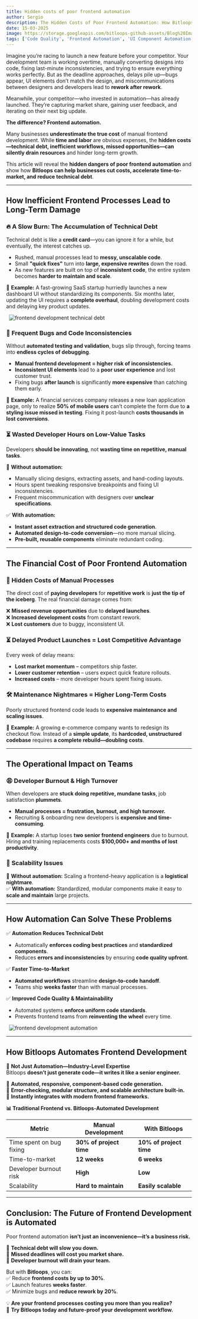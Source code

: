 ```yaml
---
title: Hidden costs of poor frontend automation  
author: Sergio
description: The Hidden Costs of Poor Frontend Automation: How Bitloops Can Save You More Than Just Time explores the unseen financial and operational burdens of inefficient frontend development. Discover how technical debt, slow development cycles, and scalability issues can drain your resources—and how Bitloops automates frontend workflows to cut costs, improve code quality, and accelerate product launches. Learn how automation reduces bugs, prevents developer burnout, and ensures your team focuses on innovation instead of tedious manual tasks. Optimize your frontend development today with Bitloops.
date: 15-03-2025
image: https://storage.googleapis.com/bitloops-github-assets/Blog%20Images/hidden_cost_poor_frontend_automation/traditional_vs_ai_powered_frontend_development.png
tags: ['Code Quality', 'Frontend Automation', 'UI Component Automation','Frontend Development','Frontend Best Practices']
---
```


Imagine you’re racing to launch a new feature before your competitor. Your development team is working overtime, manually converting designs into code, fixing last-minute inconsistencies, and trying to ensure everything works perfectly. But as the deadline approaches, delays pile up—bugs appear, UI elements don’t match the design, and miscommunications between designers and developers lead to **rework after rework**.  

Meanwhile, your competitor—who invested in automation—has already launched. They’re capturing market share, gaining user feedback, and iterating on their next big update.  

**The difference? Frontend automation.**  

Many businesses **underestimate the true cost** of manual frontend development. While **time and labor** are obvious expenses, the **hidden costs—technical debt, inefficient workflows, missed opportunities—can silently drain resources** and hinder long-term growth.  

This article will reveal the **hidden dangers of poor frontend automation** and show how **Bitloops can help businesses cut costs, accelerate time-to-market, and reduce technical debt**.  

---

## **How Inefficient Frontend Processes Lead to Long-Term Damage**  

### 🔥 **A Slow Burn: The Accumulation of Technical Debt**  
Technical debt is like a **credit card**—you can ignore it for a while, but eventually, the interest catches up.  

- Rushed, manual processes lead to **messy, unscalable code**.  
- Small **"quick fixes"** turn into **large, expensive rewrites** down the road.  
- As new features are built on top of **inconsistent code**, the entire system becomes **harder to maintain and scale**.  

📌 **Example:** A fast-growing SaaS startup hurriedly launches a new dashboard UI without standardizing its components. Six months later, updating the UI requires a **complete overhaul**, doubling development costs and delaying key product updates.  

&nbsp;
![frontend development technical debt](https://storage.googleapis.com/bitloops-github-assets/Blog%20Images/hidden_cost_poor_frontend_automation/cost_poor_frontend_development.png)
&nbsp;

### 🐞 **Frequent Bugs and Code Inconsistencies**  
Without **automated testing and validation**, bugs slip through, forcing teams into **endless cycles of debugging**.  

- **Manual frontend development = higher risk of inconsistencies.**  
- **Inconsistent UI elements** lead to a **poor user experience** and lost customer trust.  
- Fixing bugs **after launch** is significantly **more expensive** than catching them early.  

📌 **Example:** A financial services company releases a new loan application page, only to realize **50% of mobile users** can’t complete the form due to **a styling issue missed in testing**. Fixing it post-launch **costs thousands in lost conversions**.  

### ⏳ **Wasted Developer Hours on Low-Value Tasks**  
Developers **should be innovating**, not **wasting time on repetitive, manual tasks**.  

🚫 **Without automation:**  
- Manually slicing designs, extracting assets, and hand-coding layouts.  
- Hours spent tweaking responsive breakpoints and fixing UI inconsistencies.  
- Frequent miscommunication with designers over **unclear specifications**.  

✅ **With automation:**  
- **Instant asset extraction and structured code generation**.  
- **Automated design-to-code conversion**—no more manual slicing.  
- **Pre-built, reusable components** eliminate redundant coding.  


---

## **The Financial Cost of Poor Frontend Automation**  

### 💸 **Hidden Costs of Manual Processes**  
The direct cost of **paying developers** for **repetitive work** is **just the tip of the iceberg**. The real financial damage comes from:  

❌ **Missed revenue opportunities** due to **delayed launches**.  
❌ **Increased development costs** from constant rework.  
❌ **Lost customers** due to buggy, inconsistent UI.  

### ⏳ **Delayed Product Launches = Lost Competitive Advantage**  
Every week of delay means:  

- **Lost market momentum** – competitors ship faster.  
- **Lower customer retention** – users expect quick feature rollouts.  
- **Increased costs** – more developer hours spent fixing issues.  
 

### 🛠 **Maintenance Nightmares = Higher Long-Term Costs**  
Poorly structured frontend code leads to **expensive maintenance and scaling issues**.  

📌 **Example:** A growing e-commerce company wants to redesign its checkout flow. Instead of a **simple update**, its **hardcoded, unstructured codebase** requires **a complete rebuild—doubling costs**.  

---

## **The Operational Impact on Teams**  

### 😩 **Developer Burnout & High Turnover**  
When developers are **stuck doing repetitive, mundane tasks**, job satisfaction **plummets**.  

- **Manual processes = frustration, burnout, and high turnover.**  
- Recruiting & onboarding new developers is **expensive and time-consuming**.  

📌 **Example:** A startup loses **two senior frontend engineers** due to burnout. Hiring and training replacements costs **$100,000+ and months of lost productivity**.  

### 🚧 **Scalability Issues**  
🚫 **Without automation:** Scaling a frontend-heavy application is a **logistical nightmare**.  
✅ **With automation:** Standardized, modular components make it easy to **scale and maintain** large projects.  

---

## **How Automation Can Solve These Problems**  

✅ **Automation Reduces Technical Debt**  
- Automatically **enforces coding best practices** and **standardized components**.  
- Reduces **errors and inconsistencies** by ensuring **code quality upfront**.  

✅ **Faster Time-to-Market**  
- **Automated workflows** streamline **design-to-code handoff**.  
- Teams ship **weeks faster** than with manual processes.  

✅ **Improved Code Quality & Maintainability**  
- Automated systems **enforce uniform code standards**.  
- Prevents frontend teams from **reinventing the wheel** every time.  

&nbsp;
![frontend development automation](https://storage.googleapis.com/bitloops-github-assets/Blog%20Images/hidden_cost_poor_frontend_automation/multi_ai_agent_frontend_development.png)
&nbsp;

---

## **How Bitloops Automates Frontend Development**  

🚀 **Not Just Automation—Industry-Level Expertise**  
Bitloops **doesn’t just generate code—it writes it like a senior engineer.**  

🔹 **Automated, responsive, component-based code generation.**  
🔹 **Error-checking, modular structure, and scalable architecture built-in.**  
🔹 **Instantly integrates with modern frontend frameworks.**  

**📊 Traditional Frontend vs. Bitloops-Automated Development**  

| **Metric**         | **Manual Development**       | **With Bitloops**  |  
|--------------------|----------------------------|--------------------|  
| Time spent on bug fixing  | **30% of project time**  | **10% of project time** |  
| Time-to-market    | **12 weeks**                 | **6 weeks**        |  
| Developer burnout risk | **High** | **Low** |  
| Scalability      | **Hard to maintain** | **Easily scalable** |  

---

## **Conclusion: The Future of Frontend Development is Automated**  

Poor frontend automation **isn’t just an inconvenience—it’s a business risk.**  

🚨 **Technical debt will slow you down.**  
🚨 **Missed deadlines will cost you market share.**  
🚨 **Developer burnout will drain your team.**  

But with **Bitloops**, you can:  
✅ Reduce **frontend costs by up to 30%**.  
✅ Launch features **weeks faster**.  
✅ Minimize bugs and **reduce rework by 20%**.  

💡 **Are your frontend processes costing you more than you realize?**  
🔗 **Try Bitloops today and future-proof your development workflow.**